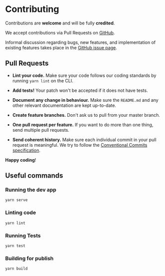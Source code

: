 # Contributing

Contributions are **welcome** and will be fully **credited**.

We accept contributions via Pull Requests on
[GitHub](https://github.com/paul-thebaud/v-phone-input).

Informal discussion regarding bugs, new features, and implementation of existing features takes
place in the
[GitHub issue page](https://github.com/paul-thebaud/v-phone-input/issues).

## Pull Requests

- **Lint your code.** Make sure your code follows our coding standards by running `yarn lint` on the
  CLI.

- **Add tests!** Your patch won't be accepted if it does not have tests.

- **Document any change in behaviour.** Make sure the `README.md` and any other relevant
  documentation are kept up-to-date.

- **Create feature branches.** Don't ask us to pull from your master branch.

- **One pull request per feature.** If you want to do more than one thing, send multiple pull
  requests.

- **Send coherent history.** Make sure each individual commit in your pull request is meaningful. We
  try to follow the
  [Conventional Commits specification](https://www.conventionalcommits.org/en/v1.0.0/).

**Happy coding**!

## Useful commands

### Running the dev app

```shell
yarn serve
```

### Linting code

``` shell
yarn lint
```

### Running Tests

``` shell
yarn test
```

### Building for publish

``` shell
yarn build
```
